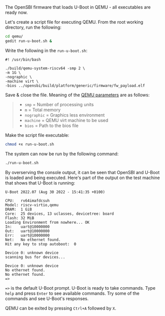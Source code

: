 The OpenSBI firmware that loads U-Boot in QEMU - all executables are ready now.

Let's create a script file for executing QEMU. From the root working directory, run the following:
``` bash
cd qemu/
gedit run-u-boot.sh &
```

Write the following in the `run-u-boot.sh`:
```
#! /usr/bin/bash

./build/qemu-system-riscv64 -smp 2 \
-m 1G \
-nographic \
-machine virt \
-bios ../opensbi/build/platform/generic/firmware/fw_payload.elf
```
Save & close the file. Meaning of the [QEMU parameters](https://www.qemu.org/docs/master/system/invocation.html) are as follows:

> - `smp` = Number of processing units
> - `m` = Total memory
> - `nographic` = Graphics less environment
> - `machine` = QEMU virt machine to be used
> - `bios` = Path to the bios file

Make the script file executable:
``` bash
chmod +x run-u-boot.sh
```

The system can now be run by the following command:
``` bash
./run-u-boot.sh
```

By overserving the console output, it can be seen that OpenSBI and U-Boot is loaded and being executed. Here's part of the output on the test machine that shows that U-Boot is running:
```
U-Boot 2022.07 (Aug 30 2022 - 15:41:35 +0100)

CPU:   rv64imafdcsuh
Model: riscv-virtio,qemu
DRAM:  1 GiB
Core:  25 devices, 13 uclasses, devicetree: board
Flash: 32 MiB
Loading Environment from nowhere... OK
In:    uart@10000000
Out:   uart@10000000
Err:   uart@10000000
Net:   No ethernet found.
Hit any key to stop autoboot:  0 

Device 0: unknown device
scanning bus for devices...

Device 0: unknown device
No ethernet found.
No ethernet found.
=> 
```

`=>` is the default U-Boot prompt. U-Boot is ready to take commands. Type `help` and press `Enter` to see available commands. Try some of the commands and see U-Boot's responses.

QEMU can be exited by pressing `Ctrl+A` followed by `X`.
